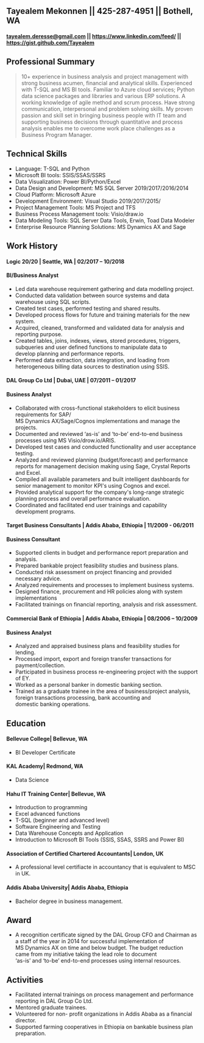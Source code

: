 ## Tayealem Mekonnen || 425-287-4951 || Bothell, WA
#### tayealem.deresse@gmail.com || https://www.linkedin.com/feed/ || https://gist.github.com/Tayealem

## Professional Summary	
 > 10+ experience in business analysis and project management with strong business acumen, financial and analytical skills. Experienced with T-SQL and MS BI tools. Familiar to Azure cloud services;  Python data science packages and libraries and various ERP solutions. A working knowledge of agile method and scrum process. Have strong communication, interpersonal and problem solving skills. My proven passion and skill set in bringing business people with IT team and supporting business decisions through quantitative and process analysis enables me to overcome work place challenges as a Business Program Manager. 
 
## Technical Skills 	
* Language: T-SQL and Python	 
* Microsoft BI tools: SSIS/SSAS/SSRS	
* Data Visualization: Power BI/Python/Excel	
* Data Design and Development: MS SQL Server 2019/2017/2016/2014	
* Cloud Platform: Microsoft Azure	
* Development Environment: Visual Studio 2019/2017/2015/ 	
* Project Management Tools: MS Project and TFS	
* Business Process Management tools: Visio/draw.io	
* Data Modeling Tools: SQL Server Data Tools, Erwin, Toad Data Modeler 	
* Enterprise Resource Planning Solutions: MS Dynamics AX and Sage	
	
## Work History 	
#### Logic 20/20 | Seattle, WA | 02/2017 – 10/2018	
#### BI/Business Analyst	
* Led data warehouse requirement gathering and data modelling project.	
* Conducted data validation between source systems and data warehouse using SQL scripts.	
* Created test cases, performed testing and shared results.	
* Developed process flows for future and training materials for the new system.	
* Acquired, cleaned, transformed and validated data for analysis and reporting purpose.	
* Created tables, joins, indexes, views, stored procedures, triggers, subqueries and user defined functions to manipulate data to 	
  develop planning and performance reports.	
* Performed data extraction, data integration, and loading from heterogeneous billing data sources to destination using SSIS.	

#### DAL Group Co Ltd | Dubai, UAE | 07/2011 – 01/2017	
#### Business Analyst	
* Collaborated with cross-functional stakeholders to elicit business requirements for SAP/	
  MS Dynamics AX/Sage/Cognos implementations and manage the projects.	
* Documented and reviewed ‘as-is’ and ‘to-be’ end-to-end business processes using MS Visio/drow.io/ARIS. 	
* Developed test cases and conducted functionality and user acceptance testing.	
* Analyzed and reviewed planning (budget/forecast) and performance reports for management decision making using Sage, Crystal Reports 	
  and Excel. 	
* Compiled all available parameters and built intelligent dashboards for senior management to monitor KPI's using Cognos and excel.	
* Provided analytical support for the company's long-range strategic planning process and overall performance evaluation.	
* Coordinated and facilitated end user trainings and capability development programs. 	

#### Target Business Consultants | Addis Ababa, Ethiopia | 11/2009 - 06/2011	
#### Business Consultant                                       	
* Supported clients in budget and performance report preparation and analysis.	
* Prepared bankable project feasibility studies and business plans. 	
* Conducted risk assessment on project financing and provided necessary advice.	
* Analyzed requirements and processes to implement business systems.	
* Designed finance, procurement and HR policies along with system implementations 	
* Facilitated trainings on financial reporting, analysis and risk assessment.	

#### Commercial Bank of Ethiopia | Addis Ababa, Ethiopia | 08/2006 – 10/2009	
#### Business Analyst                                 	
* Analyzed and appraised business plans and feasibility studies for lending.	
* Processed import, export and foreign transfer transactions for payment/collection.	
* Participated in business process re-engineering project with the support of EY.	
* Worked as a personal banker in domestic banking section.	
* Trained as a graduate trainee in the area of business/project analysis, foreign transactions processing, bank accounting and 	
  domestic banking operations.	

## Education 

#### Bellevue College| Bellevue, WA 	
* BI Developer Certificate

#### KAL Academy| Redmond, WA 	
* Data Science  	

#### Hahu IT Training Center| Bellevue, WA 	
* Introduction to programming	
* Excel advanced functions	
* T-SQL (beginner and advanced level)	
* Software Engineering and Testing	
* Data Warehouse Concepts and Application	
* Introduction to Microsoft BI Tools (SSIS, SSAS, SSRS and Power BI) 	

#### Association of Certified Chartered Accountants| London, UK 	 
* A professional level certifiacte in accountancy that is equivalent to MSC in UK.	

#### Addis Ababa University| Addis Ababa, Ethiopia 	
* Bachelor degree in business management.  	

## Award ##	
* A recognition certificate signed by the DAL Group CFO and Chairman as a staff of the year in 2014 for successful implementation of 	
  MS Dynamics AX on time and below budget. The budget reduction came from my initiative taking the lead role to document 	
  ‘as-is’ and ‘to-be’ end-to-end processes using internal resources.	

## Activities ##	
* Facilitated internal trainings on process management and performance reporting in DAL Group Co Ltd.	
* Mentored graduate trainees.	
* Volunteered for non- profit organizations in Addis Ababa as a financial director. 	
* Supported farming cooperatives in Ethiopia on bankable business plan preparation.
